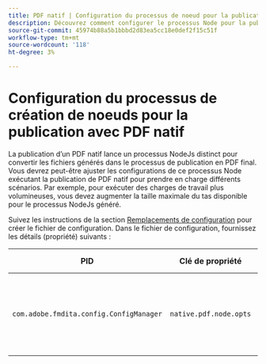 ```yaml
---
title: PDF natif | Configuration du processus de noeud pour la publication de PDF natif
description: Découvrez comment configurer le processus Node pour la publication native de PDF
source-git-commit: 45974b88a5b1bbbd2d83ea5cc18e0def2f15c51f
workflow-type: tm+mt
source-wordcount: '118'
ht-degree: 3%

---
```



# Configuration du processus de création de noeuds pour la publication avec PDF natif

La publication d’un PDF natif lance un processus NodeJs distinct pour convertir les fichiers générés dans le processus de publication en PDF final. Vous devrez peut-être ajuster les configurations de ce processus Node exécutant la publication de PDF natif pour prendre en charge différents scénarios. Par exemple, pour exécuter des charges de travail plus volumineuses, vous devez augmenter la taille maximale du tas disponible pour le processus NodeJs généré.

Suivez les instructions de la section [Remplacements de configuration](../cs-install-guide/download-install-additional-config-override.md) pour créer le fichier de configuration. Dans le fichier de configuration, fournissez les détails (propriété) suivants :

| PID | Clé de propriété | Valeur de la propriété |
|---|---|---|
| `com.adobe.fmdita.config.ConfigManager` | `native.pdf.node.opts` | Valeur de chaîne à définir comme standard `NODE_OPTIONS`.<BR> Valeur par défaut: &quot;&quot; |

